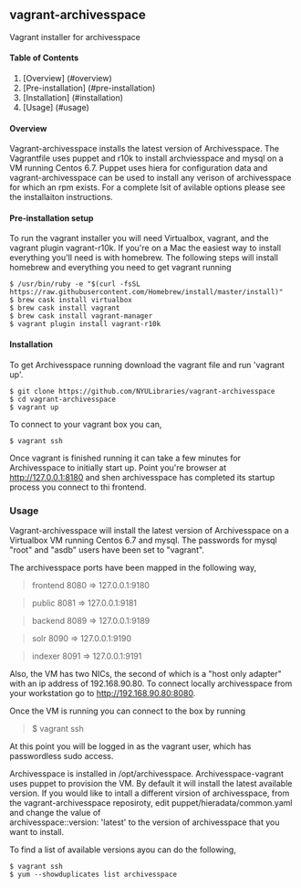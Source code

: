 ## vagrant-archivesspace
Vagrant installer for archivesspace

#### Table of Contents

1.  [Overview] (#overview)
2.  [Pre-installation] (#pre-installation)
3.  [Installation] (#installation)
5.  [Usage] (#usage)


#### Overview

Vagrant-archivesspace installs the latest version of Archivesspace.
The Vagrantfile uses puppet and r10k to install archviesspace and mysql
on a VM running Centos 6.7.  Puppet uses hiera for configuration data 
and vagrant-archivesspace can be used to install any verison of 
archivesspace for which an rpm exists.  For a complete lsit of 
avilable options please see the installaiton instructions.


#### Pre-installation setup

To run the vagrant installer you will need Virtualbox, vagrant, and the 
vagrant plugin vagrant-r10k.  If you're on a Mac the easiest way to install everything you'll need is with homebrew.  The following steps will install homebrew and 
everything you need to get vagrant running

    $ /usr/bin/ruby -e "$(curl -fsSL https://raw.githubusercontent.com/Homebrew/install/master/install)"
    $ brew cask install virtualbox
    $ brew cask install vagrant
    $ brew cask install vagrant-manager
    $ vagrant plugin install vagrant-r10k


#### Installation

To get Archivesspace running download the vagrant file and run 'vagrant up'.

    $ git clone https://github.com/NYULibraries/vagrant-archivesspace
    $ cd vagrant-archivesspace
    $ vagrant up


To connect to your vagrant box you can,

    $ vagrant ssh


Once vagrant is finished running it can take a few minutes for 
Archivesspace to initially start up.  Point you're browser at
http://127.0.0.1:8180 and shen archivesspace has completed its 
startup process you connect to thi frontend.


### Usage

Vagrant-archivesspace will install the latest version of Archivesspace 
on a Virtualbox VM running Centos 6.7 and mysql.  The passwords for
mysql "root" and "asdb" users have been set to "vagrant".

The archivesspace ports have been mapped in the following way,

> frontend   8080 => 127.0.0.1:9180

> public     8081 => 127.0.0.1:9181

> backend    8089 => 127.0.0.1:9189

> solr       8090 => 127.0.0.1:9190

> indexer    8091 => 127.0.0.1:9191

Also, the VM has two NICs, the second of which is a "host only adapter"
with an ip address of 192.168.90.80.  To connect locally archivesspace 
from your workstation go to http://192.168.90.80:8080.

Once the VM is running you can connect to the box by running

> $ vagrant ssh

At this point you will be logged in as the vagrant user, which
has passwordless sudo access.

Archivesspace is installed in /opt/archivesspace.  Archivesspace-vagrant
uses puppet to provision the VM.  By default it will install the latest
available version. If you would like to intall a different virsion of 
archivesspace, from the vagrant-archivesspace reposiroty, edit
puppet/hieradata/common.yaml and change the value of  
archivesspace::version: 'latest'
to the version of archivesspace that you want to install.

To find a list of available versions ayou can do the following,

    $ vagrant ssh
    $ yum --showduplicates list archivesspace

